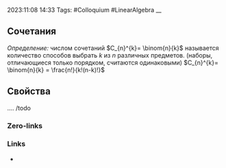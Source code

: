 2023:11:08 14:33
Tags: #Colloquium #LinearAlgebra
__
## Сочетания
*Определение:* числом сочетаний $C_{n}^{k}= \binom{n}{k}$ называется количество способов выбрать $k$ из $n$ различных предметов. (наборы, отличающиеся только порядком, считаются одинаковыми)
$C_{n}^{k}= \binom{n}{k} = \frac{n!}{k!(n-k)!}$
## Свойства
.... /todo
### Zero-links

### Links
-